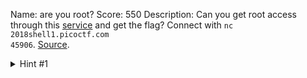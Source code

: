 Name: are you root?
Score: 550
Description: Can you get root access through this <a href='//2018shell1.picoctf.com/static/dd2e1f4ea7e34e2548b45e58af8f7696/auth'>service</a> and get the flag? Connect with <code>nc 2018shell1.picoctf.com 45906</code>. <a href='//2018shell1.picoctf.com/static/dd2e1f4ea7e34e2548b45e58af8f7696/auth.c'>Source</a>.
<details><summary>Hint #1</summary>If only the program used calloc to zero out the memory..</details>